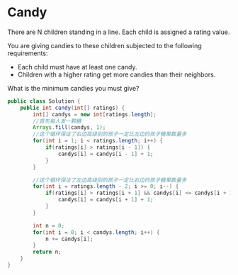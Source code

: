 # Candy

There are N children standing in a line. Each child is assigned a rating value.

You are giving candies to these children subjected to the following requirements:

* Each child must have at least one candy.
* Children with a higher rating get more candies than their neighbors.

What is the minimum candies you must give?

```java
public class Solution {
    public int candy(int[] ratings) {
        int[] candys = new int[ratings.length];
        //首先每人发一颗糖
        Arrays.fill(candys, 1);
        //这个循环保证了右边高级别的孩子一定比左边的孩子糖果数量多
        for(int i = 1; i < ratings.length; i++) {
            if(ratings[i] > ratings[i - 1]) {
                candys[i] = candys[i - 1] + 1;
            }
        }

        //这个循环保证了左边高级别的孩子一定比右边的孩子糖果数量多
        for(int i = ratings.length - 2; i >= 0; i--) {
            if(ratings[i] > ratings[i + 1] && candys[i] <= candys[i + 1]) {
                candys[i] = candys[i + 1] + 1;
            }
        }

        int n = 0;
        for(int i = 0; i < candys.length; i++) {
            n += candys[i];
        }
        return n;
    }
}

```


